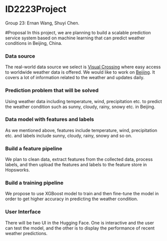 # ID2223Project

Group 23: Ernan Wang, Shuyi Chen.

#Proposal
In this project, we are planning to build a scalable prediction service system based on machine learning that can predict weather conditions in Beijing, China.

### Data source
The real-world data source we select is [Visual Crossing](https://www.visualcrossing.com/) where easy access to worldwide weather data is offered. We would like to work on [Beijing](https://www.visualcrossing.com/weather/weather-data-services/Beijing?v=api). It covers a lot of information related to the weather and updates daily.

### Prediction problem that will be solved
Using weather data including temperature, wind, precipitation etc. to predict the weather condition such as sunny, cloudy, rainy, snowy etc. in Beijing.

### Data model with features and labels
As we mentioned above, features include temperature, wind, precipitation etc. and labels include sunny, cloudy, rainy, snowy and so on.

### Build a feature pipeline
We plan to clean data, extract features from the collected data, process labels, and then upload the features and labels to the feature store in Hopsworks.

### Build a training pipeline
We propose to use XGBoost model to train and then fine-tune the model in order to get higher accuracy in predicting the weather condition.

### User Interface
There will be two UI in the Hugging Face. One is interactive and the user can test the model, and the other is to display the performance of recent weather predictions.


